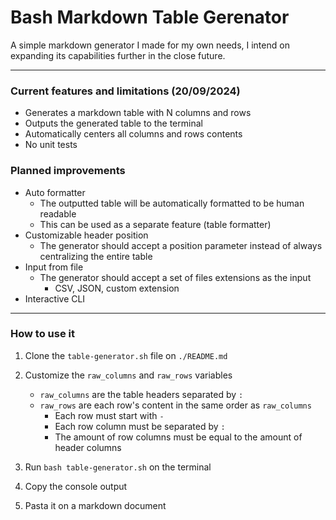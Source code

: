 # Bash Markdown Table Gerenator

A simple markdown generator I made for my own needs, I intend on expanding its capabilities further in the close future.
<hr>

### <b>Current features and limitations (20/09/2024)</b>
- Generates a markdown table with N columns and rows
- Outputs the generated table to the terminal
- Automatically centers all columns and rows contents
- No unit tests

### <b>Planned improvements</b>
- Auto formatter 
    - The outputted table will be automatically formatted to be human readable
    - This can be used as a separate feature (table formatter)
- Customizable header position
    - The generator should accept a position parameter instead of always centralizing the entire table
- Input from file
    - The generator should accept a set of files extensions as the input
        - CSV, JSON, custom extension
- Interactive CLI

<hr>

### <b>How to use it</b>
1. Clone the `table-generator.sh` file on `./README.md`
2. Customize the `raw_columns` and `raw_rows` variables

    - `raw_columns` are the table headers separated by `:`
    - `raw_rows` are each row's content in the same order as `raw_columns`
        - Each row must start with `-`
        - Each row column must be separated by `:`
        - The amount of row columns must be equal to the amount of header columns

3. Run `bash table-generator.sh` on the terminal
4. Copy the console output
5. Pasta it on a markdown document